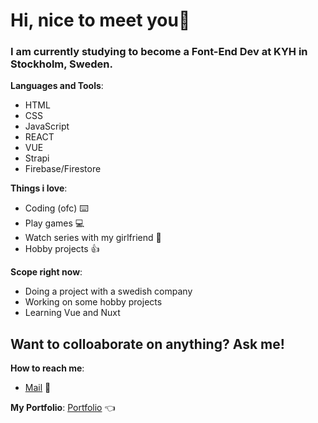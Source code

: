 # Hi, nice to meet you👋

### I am currently studying to become a Font-End Dev at KYH in Stockholm, Sweden.

**Languages and Tools**:
 - HTML
 - CSS
 - JavaScript
 - REACT
 - VUE
 - Strapi
 - Firebase/Firestore

**Things i love**: 
  - Coding (ofc) :keyboard:
  - Play games :computer:
  - Watch series with my girlfriend :movie_camera:
  - Hobby projects :+1:

**Scope right now**:
  - Doing a project with a swedish company
  - Working on some hobby projects
  - Learning Vue and Nuxt

## Want to colloaborate on anything? Ask me!
 
 **How to reach me**: 
  - [Mail](jesper.pettersson00@hotmail.com) :email:
 
 **My Portfolio**: [Portfolio](http://jesper-portfolio.surge.sh) :point_left:
